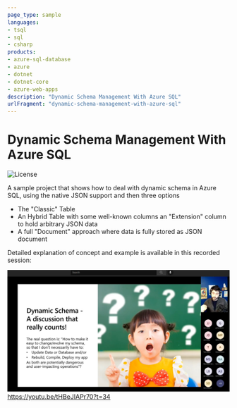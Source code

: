```yaml
---
page_type: sample
languages:
- tsql
- sql
- csharp
products:
- azure-sql-database
- azure
- dotnet
- dotnet-core
- azure-web-apps
description: "Dynamic Schema Management With Azure SQL"
urlFragment: "dynamic-schema-management-with-azure-sql"
---
```


# Dynamic Schema Management With Azure SQL

<!-- 
Guidelines on README format: https://review.docs.microsoft.com/help/onboard/admin/samples/concepts/readme-template?branch=master

Guidance on onboarding samples to docs.microsoft.com/samples: https://review.docs.microsoft.com/help/onboard/admin/samples/process/onboarding?branch=master

Taxonomies for products and languages: https://review.docs.microsoft.com/new-hope/information-architecture/metadata/taxonomies?branch=master
-->

![License](https://img.shields.io/badge/license-MIT-green.svg)

A sample project that shows how to deal with dynamic schema in Azure SQL, using the native JSON support and then three options

- The "Classic" Table 
- An Hybrid Table with some well-known columns an "Extension" column to hold arbitrary JSON data
- A full "Document" approach where data is fully stored as JSON document

Detailed explanation of concept and example is available in this recorded session:

[![YouTube recording](./_docs/screenshot.jpg)](https://youtu.be/tHBeJIAPr70?t=34)
https://youtu.be/tHBeJIAPr70?t=34
